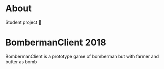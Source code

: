 # About

Student project 🏫

# BombermanClient 2018

BombermanClient is a prototype game of bomberman but with farmer and butter as bomb 



